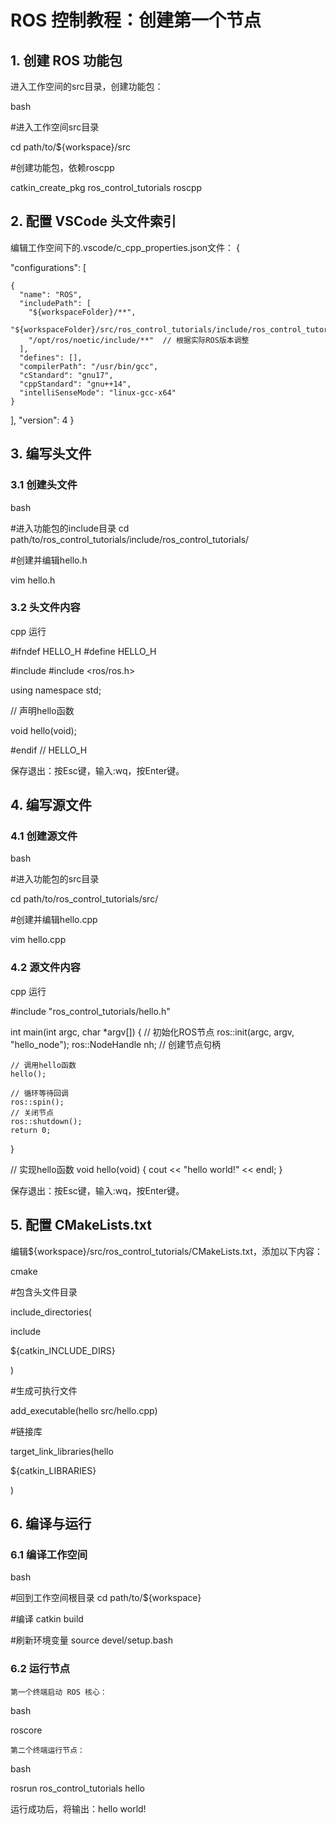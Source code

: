 # ROS 控制教程：创建第一个节点
## 1. 创建 ROS 功能包
进入工作空间的src目录，创建功能包：

bash

#进入工作空间src目录

cd path/to/${workspace}/src

#创建功能包，依赖roscpp

catkin_create_pkg ros_control_tutorials roscpp

## 2. 配置 VSCode 头文件索引
编辑工作空间下的.vscode/c_cpp_properties.json文件：
{

  "configurations": [

    {
      "name": "ROS",
      "includePath": [
        "${workspaceFolder}/**",
        "${workspaceFolder}/src/ros_control_tutorials/include/ros_control_tutorials/**",
        "/opt/ros/noetic/include/**"  // 根据实际ROS版本调整
      ],
      "defines": [],
      "compilerPath": "/usr/bin/gcc",
      "cStandard": "gnu17",
      "cppStandard": "gnu++14",
      "intelliSenseMode": "linux-gcc-x64"
    }
  ],
  "version": 4
}

## 3. 编写头文件
### 3.1 创建头文件
bash

#进入功能包的include目录
cd path/to/ros_control_tutorials/include/ros_control_tutorials/

#创建并编辑hello.h

vim hello.h

### 3.2 头文件内容
cpp
运行

#ifndef HELLO_H
#define HELLO_H

#include <iostream>
#include <ros/ros.h>

using namespace std;

// 声明hello函数

void hello(void);

#endif // HELLO_H


保存退出：按Esc键，输入:wq，按Enter键。

## 4. 编写源文件
### 4.1 创建源文件
bash

#进入功能包的src目录

cd path/to/ros_control_tutorials/src/

#创建并编辑hello.cpp

vim hello.cpp

### 4.2 源文件内容
cpp
运行

#include "ros_control_tutorials/hello.h"

int main(int argc, char *argv[])
{
    // 初始化ROS节点
    ros::init(argc, argv, "hello_node");
    ros::NodeHandle nh;  // 创建节点句柄

    // 调用hello函数
    hello();

    // 循环等待回调
    ros::spin();
    // 关闭节点
    ros::shutdown();
    return 0;
}

// 实现hello函数
void hello(void)
{
    cout << "hello world!" << endl;
}


保存退出：按Esc键，输入:wq，按Enter键。

## 5. 配置 CMakeLists.txt

编辑${workspace}/src/ros_control_tutorials/CMakeLists.txt，添加以下内容：

cmake

#包含头文件目录

include_directories(

  include

  ${catkin_INCLUDE_DIRS}

)

#生成可执行文件

add_executable(hello src/hello.cpp)

#链接库

target_link_libraries(hello

  ${catkin_LIBRARIES}

)

## 6. 编译与运行
### 6.1 编译工作空间
bash

#回到工作空间根目录
cd path/to/${workspace}

#编译
catkin build

#刷新环境变量
source devel/setup.bash

### 6.2 运行节点

    第一个终端启动 ROS 核心：


bash

roscore



    第二个终端运行节点：


bash

rosrun ros_control_tutorials hello



运行成功后，将输出：hello world!